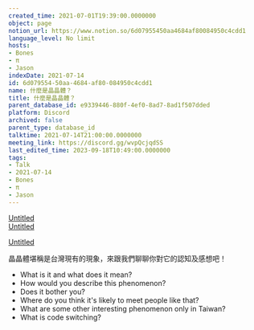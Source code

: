 ```yaml
---
created_time: 2021-07-01T19:39:00.0000000
object: page
notion_url: https://www.notion.so/6d07955450aa4684af80084950c4cdd1
language_level: No limit
hosts:
- Bones
- π
- Jason
indexDate: 2021-07-14
id: 6d079554-50aa-4684-af80-084950c4cdd1
name: 什麼是晶晶體？
title: 什麼是晶晶體？
parent_database_id: e9339446-880f-4ef0-8ad7-8ad1f507dded
platform: Discord
archived: false
parent_type: database_id
talktime: 2021-07-14T21:00:00.0000000
meeting_link: https://discord.gg/wvpQcjqdSS
last_edited_time: 2023-09-18T10:49:00.0000000
tags:
- Talk
- 2021-07-14
- Bones
- π
- Jason
---
```



[Untitled](https://www.notion.so/60226399bd024bf4bf588586f8013a21)   
[Untitled](https://www.notion.so/cb083fc4f0b7459aa5afe1900ef25a1f)   

[Untitled](https://www.notion.so/482e61b02b9c4456b2b4fe86bb7544c6)   




晶晶體堪稱是台灣現有的現象，來跟我們聊聊你對它的認知及感想吧！

   - What is it and what does it mean?
   - How would you describe this phenomenon?
   - Does it bother you?
   - Where do you think it's likely to meet people like that?
   - What are some other interesting phenomenon only in Taiwan?
   - What is code switching?



